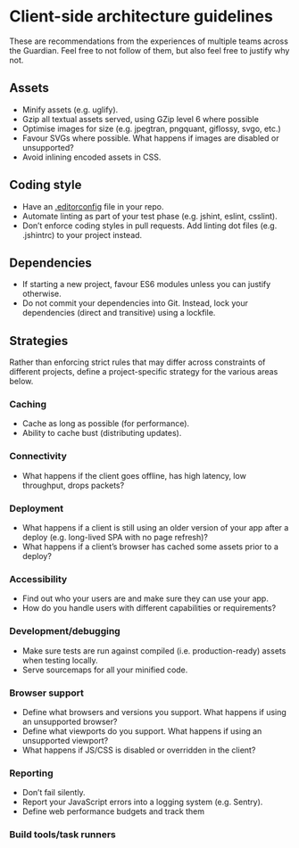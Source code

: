 # Client-side architecture guidelines

These are recommendations from the experiences of multiple teams
across the Guardian. Feel free to not follow of them, but also feel
free to justify why not.

## Assets

- Minify assets (e.g. uglify).
- Gzip all textual assets served, using GZip level 6 where possible
- Optimise images for size (e.g. jpegtran, pngquant, giflossy, svgo,
  etc.)
- Favour SVGs where possible. What happens if images are disabled or
  unsupported?
- Avoid inlining encoded assets in CSS.


## Coding style

- Have an [.editorconfig](http://editorconfig.org/) file in your repo.
- Automate linting as part of your test phase (e.g. jshint, eslint,
  csslint).
- Don’t enforce coding styles in pull requests. Add linting dot files
  (e.g. .jshintrc) to your project instead.


## Dependencies

- If starting a new project, favour ES6 modules unless you can justify
  otherwise.
- Do not commit your dependencies into Git. Instead, lock your dependencies (direct and transitive) using a lockfile.

## Strategies

Rather than enforcing strict rules that may differ across constraints
of different projects, define a project-specific strategy for the
various areas below.

### Caching

- Cache as long as possible (for performance).
- Ability to cache bust (distributing updates).

### Connectivity

- What happens if the client goes offline, has high latency, low
  throughput, drops packets?

### Deployment

- What happens if a client is still using an older version of your app
  after a deploy (e.g. long-lived SPA with no page refresh)?
- What happens if a client’s browser has cached some assets prior to a
  deploy?

### Accessibility

- Find out who your users are and make sure they can use your app.
- How do you handle users with different capabilities or requirements?

### Development/debugging

- Make sure tests are run against compiled (i.e. production-ready)
  assets when testing locally.
- Serve sourcemaps for all your minified code.

### Browser support

- Define what browsers and versions you support. What happens if using an unsupported browser?
- Define what viewports do you support. What happens if using an unsupported viewport?
- What happens if JS/CSS is disabled or overridden in the client?

### Reporting

- Don’t fail silently.
- Report your JavaScript errors into a logging system (e.g. Sentry).
- Define web performance budgets and track them

### Build tools/task runners
